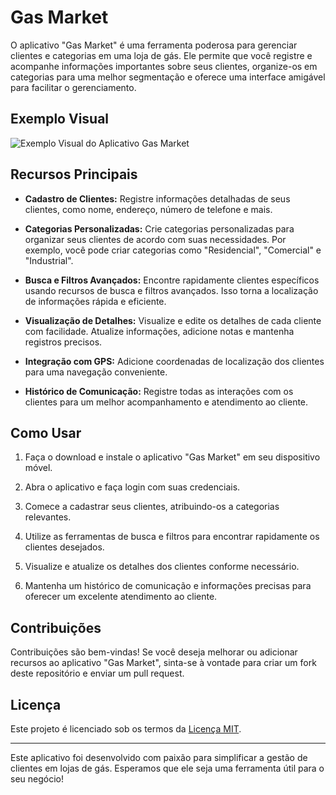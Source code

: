 # Gas Market

O aplicativo "Gas Market" é uma ferramenta poderosa para gerenciar clientes e categorias em uma loja de gás. Ele permite que você registre e acompanhe informações importantes sobre seus clientes, organize-os em categorias para uma melhor segmentação e oferece uma interface amigável para facilitar o gerenciamento.

## Exemplo Visual

![Exemplo Visual do Aplicativo Gas Market]("../assets/viewsite.png")

## Recursos Principais

- **Cadastro de Clientes:** Registre informações detalhadas de seus clientes, como nome, endereço, número de telefone e mais.

- **Categorias Personalizadas:** Crie categorias personalizadas para organizar seus clientes de acordo com suas necessidades. Por exemplo, você pode criar categorias como "Residencial", "Comercial" e "Industrial".

- **Busca e Filtros Avançados:** Encontre rapidamente clientes específicos usando recursos de busca e filtros avançados. Isso torna a localização de informações rápida e eficiente.

- **Visualização de Detalhes:** Visualize e edite os detalhes de cada cliente com facilidade. Atualize informações, adicione notas e mantenha registros precisos.

- **Integração com GPS:** Adicione coordenadas de localização dos clientes para uma navegação conveniente.

- **Histórico de Comunicação:** Registre todas as interações com os clientes para um melhor acompanhamento e atendimento ao cliente.

## Como Usar

1. Faça o download e instale o aplicativo "Gas Market" em seu dispositivo móvel.

2. Abra o aplicativo e faça login com suas credenciais.

3. Comece a cadastrar seus clientes, atribuindo-os a categorias relevantes.

4. Utilize as ferramentas de busca e filtros para encontrar rapidamente os clientes desejados.

5. Visualize e atualize os detalhes dos clientes conforme necessário.

6. Mantenha um histórico de comunicação e informações precisas para oferecer um excelente atendimento ao cliente.

## Contribuições

Contribuições são bem-vindas! Se você deseja melhorar ou adicionar recursos ao aplicativo "Gas Market", sinta-se à vontade para criar um fork deste repositório e enviar um pull request.

## Licença

Este projeto é licenciado sob os termos da [Licença MIT](LICENSE).

---

Este aplicativo foi desenvolvido com paixão para simplificar a gestão de clientes em lojas de gás. Esperamos que ele seja uma ferramenta útil para o seu negócio!
